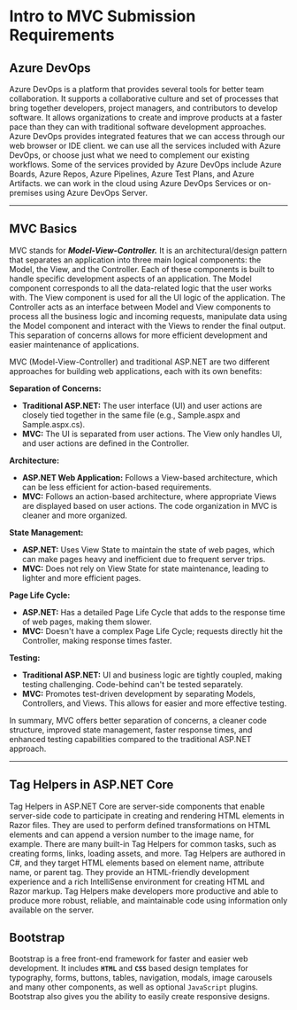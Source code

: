 # Intro to MVC Submission Requirements

## Azure DevOps

Azure DevOps is a platform that provides several tools for better team collaboration. It supports a collaborative culture and set of processes that bring together developers, project managers, and contributors to develop software. It allows organizations to create and improve products at a faster pace than they can with traditional software development approaches. Azure DevOps provides integrated features that we can access through our web browser or IDE client. we can use all the services included with Azure DevOps, or choose just what we need to complement our existing workflows. Some of the services provided by Azure DevOps include Azure Boards, Azure Repos, Azure Pipelines, Azure Test Plans, and Azure Artifacts. we can work in the cloud using Azure DevOps Services or on-premises using Azure DevOps Server.

---

## MVC Basics

MVC stands for ***Model-View-Controller.*** It is an architectural/design pattern that separates an application into three main logical components: the Model, the View, and the Controller. Each of these components is built to handle specific development aspects of an application. The Model component corresponds to all the data-related logic that the user works with. The View component is used for all the UI logic of the application. The Controller acts as an interface between Model and View components to process all the business logic and incoming requests, manipulate data using the Model component and interact with the Views to render the final output. This separation of concerns allows for more efficient development and easier maintenance of applications.

MVC (Model-View-Controller) and traditional ASP.NET are two different approaches for building web applications, each with its own benefits:

**Separation of Concerns:**

- **Traditional ASP.NET:** The user interface (UI) and user actions are closely tied together in the same file (e.g., Sample.aspx and Sample.aspx.cs).
- **MVC:** The UI is separated from user actions. The View only handles UI, and user actions are defined in the Controller.

**Architecture:**

- **ASP.NET Web Application:** Follows a View-based architecture, which can be less efficient for action-based requirements.
- **MVC:** Follows an action-based architecture, where appropriate Views are displayed based on user actions. The code organization in MVC is cleaner and more organized.

**State Management:**

- **ASP.NET:** Uses View State to maintain the state of web pages, which can make pages heavy and inefficient due to frequent server trips.
- **MVC:** Does not rely on View State for state maintenance, leading to lighter and more efficient pages.

**Page Life Cycle:**

- **ASP.NET:** Has a detailed Page Life Cycle that adds to the response time of web pages, making them slower.
- **MVC:** Doesn't have a complex Page Life Cycle; requests directly hit the Controller, making response times faster.

**Testing:**

- **Traditional ASP.NET:** UI and business logic are tightly coupled, making testing challenging. Code-behind can't be tested separately.
- **MVC:** Promotes test-driven development by separating Models, Controllers, and Views. This allows for easier and more effective testing.

In summary, MVC offers better separation of concerns, a cleaner code structure, improved state management, faster response times, and enhanced testing capabilities compared to the traditional ASP.NET approach.

---

## Tag Helpers in ASP.NET Core

Tag Helpers in ASP.NET Core are server-side components that enable server-side code to participate in creating and rendering HTML elements in Razor files. They are used to perform defined transformations on HTML elements and can append a version number to the image name, for example. There are many built-in Tag Helpers for common tasks, such as creating forms, links, loading assets, and more. Tag Helpers are authored in C#, and they target HTML elements based on element name, attribute name, or parent tag. They provide an HTML-friendly development experience and a rich IntelliSense environment for creating HTML and Razor markup. Tag Helpers make developers more productive and able to produce more robust, reliable, and maintainable code using information only available on the server.

## Bootstrap

Bootstrap is a free front-end framework for faster and easier web development. It includes **`HTML`** and **`CSS`** based design templates for typography, forms, buttons, tables, navigation, modals, image carousels and many other components, as well as optional `JavaScript` plugins. Bootstrap also gives you the ability to easily create responsive designs. 
